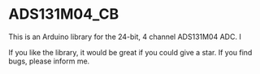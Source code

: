 # ADS131M04_CB

This is an Arduino library for the 24-bit, 4 channel ADS131M04 ADC. I

If you like the library, it would be great if you could give a star. If you find bugs, please inform me.

